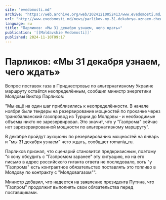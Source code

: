 ```yaml
---
site: "evedomosti.md"
archive: "https://web.archive.org/web/20241210052413/www.evedomosti.md/news/parlikov-my-31-dekabrya-uznaem-chego-zhdat"
url: "http://www.evedomosti.md/news/parlikov-my-31-dekabrya-uznaem-chego-zhdat"
language: ru
title: "Парликов: «Мы 31 декабря узнаем, чего ждать»"
publication: '[[Moldavskie Vedomosti]]'
published: 2024-11-10T09:17
---
```


# Парликов: «Мы 31 декабря узнаем, чего ждать»

Вопрос поставок газа в Приднестровье по альтернативному Украине маршруту остаётся неопределённым, сообщил министр энергетики Молдовы Виктор Парликов:

"Мы ещё на один шаг приблизились к неопределённости. В начале ноября были тендеры на резервирование мощностей по прокачке через трансбалканский газопровод из Турции до Молдовы - и необходимые объемы никто не зарезервировал. Это значит, что у "Газпрома" сейчас нет зарезервированной мощности по альтернативному маршруту".

В декабре пройдут аукционы по резервированию мощностей на январь и "мы 31 декабря узнаем" чего ждать, сообщает romania_ru.

Парликов признал, что сценарий становится предкризисным, поэтому "я хочу обсудить с "Газпромом заранее" эту ситуацию, но на его письмо в адрес российского гиганта ответа не последовало, хоть "у "Газпрома" есть контрактное обязательство поставлять это топливо в Молдову по контракту с "Молдовагазом"".

Министр добавил, что надеется на заявление президента Путина, что "Газпром" продолжит выполнять свои обязательства перед поставщиками.